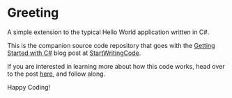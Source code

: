 # Greeting
A simple extension to the typical Hello World application written in C#.

This is the companion source code repository that goes with the [Getting Started with C#](https://www.startwritingcode.com/getting-started-with-csharp) blog post at [StartWritingCode](https://www.startwritingcode.com).

If you are interested in learning more about how this code works, head over to the post [here](https://www.startwritingcode.com/getting-started-with-csharp), and follow along.

Happy Coding!
